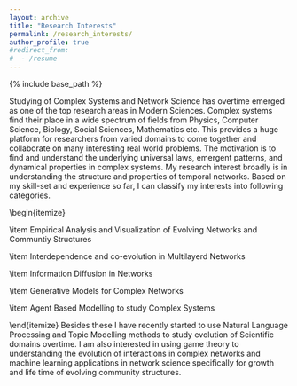 ```yaml
---
layout: archive
title: "Research Interests"
permalink: /research_interests/
author_profile: true
#redirect_from:
#  - /resume
---
```


{% include base_path %}

Studying of Complex Systems and Network Science has overtime emerged as one of the top research areas in Modern Sciences. Complex systems find their place in a wide spectrum of fields from Physics, Computer Science, Biology, Social Sciences, Mathematics etc. This provides a huge platform for researchers from varied domains to come together and collaborate on many interesting real world problems. The motivation is to find and understand the underlying universal laws, emergent patterns, and dynamical properties in complex systems. 
My research interest broadly is in understanding the structure and properties of temporal networks. Based on my skill-set and experience so far, I can classify my interests into following categories. 

\begin{itemize}

\item Empirical Analysis and Visualization of Evolving Networks and Communtiy Structures

\item Interdependence and co-evolution in Multilayerd Networks

\item Information Diffusion in Networks

\item Generative Models for Complex Networks 

\item Agent Based Modelling to study Complex Systems

\end{itemize}
Besides these I have recently started to use Natural Language Processing and Topic Modelling methods to study evolution of Scientific domains overtime. I am also interested in using game theory to understanding the evolution of interactions in complex networks and machine learning applications in network science specifically for growth and life time of evolving community structures. 
